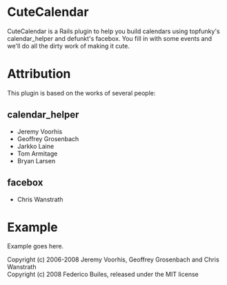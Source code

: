 CuteCalendar
============

CuteCalendar is a Rails plugin to help you build calendars using topfunky's
calendar_helper and defunkt's facebox. 
You fill in with some events and we'll do all the dirty work of making it cute.

Attribution
===========

This plugin is based on the works of several people:

calendar\_helper
---------------
* Jeremy Voorhis
* Geoffrey Grosenbach 
* Jarkko Laine 
* Tom Armitage
* Bryan Larsen

facebox
-------
* Chris Wanstrath

Example
=======

Example goes here.

Copyright (c) 2006-2008 Jeremy Voorhis, Geoffrey Grosenbach and Chris Wanstrath     
Copyright (c) 2008 Federico Builes, released under the MIT license

